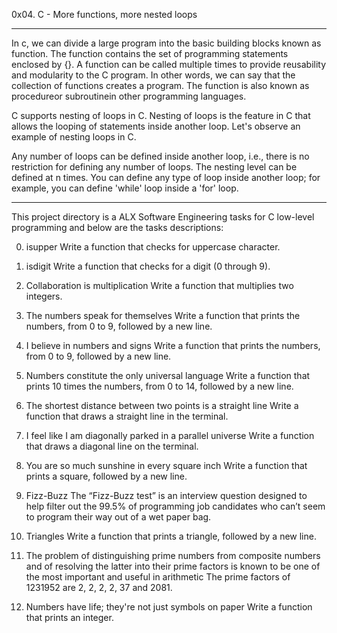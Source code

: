 0x04. C - More functions, more nested loops
_______________________________________________________________________________________________________________________________________________________
In c, we can divide a large program into the basic building blocks known as function. The function contains the set of programming statements enclosed by {}. A function can be called multiple times to provide reusability and modularity to the C program. In other words, we can say that the collection of functions creates a program. The function is also known as procedureor subroutinein other programming languages.

C supports nesting of loops in C. Nesting of loops is the feature in C that allows the looping of statements inside another loop. Let's observe an example of nesting loops in C.

Any number of loops can be defined inside another loop, i.e., there is no restriction for defining any number of loops. The nesting level can be defined at n times. You can define any type of loop inside another loop; for example, you can define 'while' loop inside a 'for' loop.
_______________________________________________________________________________________________________________________________________________________

This project directory is a ALX Software Engineering tasks for C low-level programming and below are the tasks descriptions:

0. isupper
Write a function that checks for uppercase character.

1. isdigit
Write a function that checks for a digit (0 through 9).

2. Collaboration is multiplication
Write a function that multiplies two integers.

3. The numbers speak for themselves
Write a function that prints the numbers, from 0 to 9, followed by a new line.

4. I believe in numbers and signs
Write a function that prints the numbers, from 0 to 9, followed by a new line.

5. Numbers constitute the only universal language
Write a function that prints 10 times the numbers, from 0 to 14, followed by a new line.

6. The shortest distance between two points is a straight line
Write a function that draws a straight line in the terminal.

7. I feel like I am diagonally parked in a parallel universe
Write a function that draws a diagonal line on the terminal.

8. You are so much sunshine in every square inch
Write a function that prints a square, followed by a new line.

9. Fizz-Buzz
The “Fizz-Buzz test” is an interview question designed to help filter out the 99.5% of programming job candidates who can’t seem to program their way out of a wet paper bag.

10. Triangles
Write a function that prints a triangle, followed by a new line.

11. The problem of distinguishing prime numbers from composite numbers and of resolving the latter into their prime factors is known to be one of the most important and useful in arithmetic
The prime factors of 1231952 are 2, 2, 2, 2, 37 and 2081.

12. Numbers have life; they're not just symbols on paper
Write a function that prints an integer.